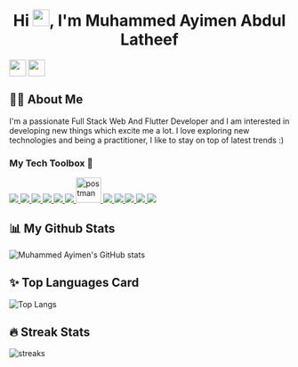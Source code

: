 ### <h1 align="center">Hi <img src="https://raw.githubusercontent.com/MartinHeinz/MartinHeinz/master/wave.gif" width="30px">, I'm Muhammed Ayimen Abdul Latheef</h1>
[<img align="center" height="30" src="https://img.shields.io/badge/linkedin-blue.svg?&style=for-the-badge&logo=linkedin&logoColor=white" />][LinkedIn]
[<img align="center" height="30" src="https://img.shields.io/badge/Gmail-D14836?style=for-the-badge&logo=gmail&logoColor=white" />][gmail]
## 🙋‍♂️ About Me

I'm a passionate Full Stack Web And Flutter Developer and I am interested in developing new things which excite me a lot. I love exploring new technologies and being a practitioner, I like to stay on top of latest trends :)


### My Tech Toolbox 🧰

<p align="left"> 
    <a href="#" target="_blank"> <img src="https://img.icons8.com/color/48/000000/flutter.png"/> </a>
    <a href="#" target="_blank"> <img src="https://img.icons8.com/color/48/000000/react-native.png"/> </a>
    <a href="#" target="_blank"> <img src="https://img.icons8.com/color/48/000000/javascript.png"/> </a> 
    <a href="#" target="_blank"> <img src="https://img.icons8.com/color/48/000000/html-5.png"/> </a> 
    <a href="#" target="_blank"> <img src="https://img.icons8.com/color/48/000000/css3.png"/> </a>  
    <a href="#" target="_blank"> <img src="https://img.icons8.com/color/48/000000/firebase.png"/> </a> 
    <a href="#" target="_blank"> <img src="https://www.vectorlogo.zone/logos/getpostman/getpostman-icon.svg" alt="postman" width="45" height="45"/> </a>   
    <a href="#" target="_blank"> <img src="https://img.icons8.com/color/48/000000/git.png"/> </a> 
    <a href="#" target="_blank"> <img src="https://img.icons8.com/color/48/000000/php.png"/> </a> 
    <a href="#" target="_blank"> <img src="https://img.icons8.com/color/48/000000/c-plus-plus-logo.png"/> </a> 
    <a href="#" target="_blank"> <img src="https://img.icons8.com/color/48/000000/mysql.png"/> </a> 
    <a href="#" target="_blank"> <img src="https://img.icons8.com/color/48/000000/python--v1.png"/> </a> 
</p>

## 📊 My Github Stats

  ![Muhammed Ayimen's GitHub stats](https://github-readme-stats.vercel.app/api?username=i-aiymen&count_private=true&show_icons=true&theme=radical)
  
## ✨ Top Languages Card

![Top Langs](https://github-readme-stats.vercel.app/api/top-langs/?username=i-aiymen&layout=compact&theme=tokyonight)

## 🔥 Streak Stats

![streaks](https://github-readme-streak-stats.herokuapp.com/?user=i-aiymen&theme=monokai-metallian&hide_border=true)

[linkedin]: https://www.linkedin.com/in/aiymenlatheef/
[gmail]: mailto:aiymenlatheef03@gmail.com
